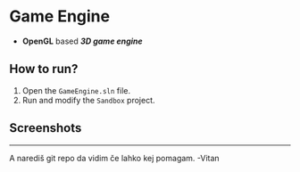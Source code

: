 # Game Engine
- **OpenGL** based ***3D game engine***

## How to run?
1. Open the `GameEngine.sln` file.
2. Run and modify the `Sandbox` project.

## Screenshots


---
A narediš git repo da vidim če lahko kej pomagam. -Vitan
